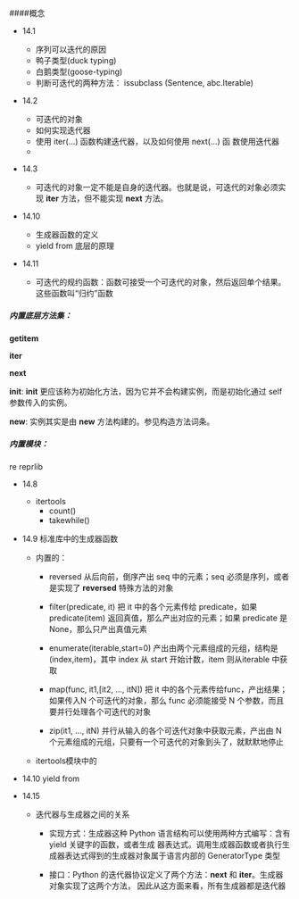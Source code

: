 ####概念
- 14.1
    - 序列可以迭代的原因
    - 鸭子类型(duck typing)
    - 白鹅类型(goose-typing) 
    - 判断可迭代的两种方法： issubclass (Sentence, abc.Iterable)
    
- 14.2 
    - 可迭代的对象
    - 如何实现迭代器
    - 使用 iter(...) 函数构建迭代器，以及如何使用 next(...) 函
数使用迭代器
    - 
- 14.3
    - 可迭代的对象一定不能是自身的迭代器。也就是说，可迭代的对象必须实现 __iter__ 方法，但不能实现 __next__ 方法。



- 14.10
    - 生成器函数的定义
    - yield from 底层的原理


- 14.11
    - 可迭代的规约函数：函数可接受一个可迭代的对象，然后返回单个结果。这些函数叫“归约”函数

##### 内置底层方法集：
__getitem__

__iter__

__next__


__init__:
__init__ 更应该称为初始化方法，因为它并不会构建实例，而是初始化通过 self 参数传入的实例。

__new__:
实例其实是由 __new__ 方法构建的。参见构造方法词条。

##### 内置模块：
re
reprlib

- 14.8
    - itertools
        - count()
        - takewhile()


- 14.9 标准库中的生成器函数
    - 内置的：
        - reversed
        从后向前，倒序产出 seq 中的元素；seq 必须是序列，或者是实现了 __reversed__ 特殊方法的对象
        
        - filter(predicate, it)
        把 it 中的各个元素传给 predicate，如果predicate(item) 返回真值，那么产出对应的元素；如果 predicate 是 None，那么只产出真值元素
        
        - enumerate(iterable,start=0)
        产出由两个元素组成的元组，结构是 (index,item)，其中 index 从 start 开始计数，item 则从iterable 中获取
        
        - map(func, it1,[it2, ..., itN])
        把 it 中的各个元素传给func，产出结果；如果传入N 个可迭代的对象，那么 func 必须能接受 N 个参数，而且要并行处理各个可迭代的对象
        
        - zip(it1, ..., itN)
        并行从输入的各个可迭代对象中获取元素，产出由 N 个元素组成的元组，只要有一个可迭代的对象到头了，就默默地停止
        
    
    - itertools模块中的
    
    
    
- 14.10 yield from




- 14.15
    - 迭代器与生成器之间的关系
        - 实现方式：生成器这种 Python 语言结构可以使用两种方式编写：含有 yield 关键字的函数，或者生成
        器表达式。调用生成器函数或者执行生成器表达式得到的生成器对象属于语言内部的 GeneratorType 类型
    
        - 接口：Python 的迭代器协议定义了两个方法：__next__ 和 __iter__。生成器对象实现了这两个方法，
        因此从这方面来看，所有生成器都是迭代器
        
        
        
